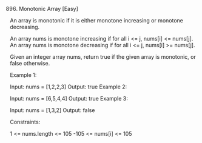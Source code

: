 896. Monotonic Array [Easy]

An array is monotonic if it is either monotone increasing or monotone decreasing.

An array nums is monotone increasing if for all i <= j, nums[i] <= nums[j]. An array nums is monotone decreasing if for all i <= j, nums[i] >= nums[j].

Given an integer array nums, return true if the given array is monotonic, or false otherwise.

Example 1:

Input: nums = [1,2,2,3]
Output: true
Example 2:

Input: nums = [6,5,4,4]
Output: true
Example 3:

Input: nums = [1,3,2]
Output: false

Constraints:

1 <= nums.length <= 105
-105 <= nums[i] <= 105
